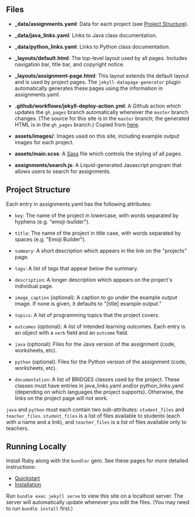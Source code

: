 ## Files

* **_data/assignments.yaml**: Data for each project (see [Project Structure](Project-Structure)).

* **_data/java_links.yaml**: Links to Java class documentation.

* **_data/python_links.yaml**: Links to Python class documentation.

* **_layouts/default.html**: The top-level layout used by all pages. Includes navigation bar, title bar, and copyright notice.

* **_layouts/assignment-page.html**: This layout extends the default layout and is used by project pages. The `jekyll-datapage-generator` plugin automatically generates these pages using the information in assignments.yaml.

* **.github/workflows/jekyll-deploy-action.yml**: A Github action which updates the `gh_pages` branch automatically whenever the `master` branch changes. (The source for this site is in the `master` branch; the generated HTML is in the `gh_pages` branch.) Copied from [here](https://github.com/marketplace/actions/jekyll-deploy-action).

* **assets/images/**: Images used on this site, including example output images for each project.

* **assets/main.scss**: A [Sass](https://sass-lang.com) file which controls the styling of all pages.

* **assignments/search.js**: A Liquid-generated Javascript program that allows users to search for assignments.

## Project Structure

Each entry in assignments.yaml has the following attributes:

* `key`: The name of the project in lowercase, with words separated by hyphens (e.g. "emoji-builder").

* `title`: The name of the project in title case, with words separated by spaces (e.g. "Emoji Builder").

* `summary`: A short description which appears in the link on the "projects" page.

* `tags`: A list of tags that appear below the summary.

* `description`: A longer description which appears on the project's individual page.

* `image_caption` (optional): A caption to go under the example output image. If none is given, it defaults to "[title] example output."

* `topics`: A list of programming topics that the project covers.

* `outcomes` (optional): A list of intended learning outcomes. Each entry is an object with a `verb` field and an `outcome` field.

* `java` (optional): Files for the Java version of the assignment (code, worksheets, etc).

* `python` (optional): Files for the Python version of the assignment (code, worksheets, etc).

* `documentation`: A list of BRIDGES classes used by the project. These classes must have entries in java_links.yaml and/or python_links.yaml (depending on which languages the project supports). Otherwise, the links on the project page will not work.

`java` and `python` must each contain two sub-attributes: `student_files` and `teacher_files`. `student_files` is a list of files available to students (each with a name and a link), and `teacher_files` is a list of files available only to teachers.

## Running Locally

Install Ruby along with the `bundler` gem. See these pages for more detailed instructions:

* [Quickstart](https://jekyllrb.com/docs/)
* [Installation](https://jekyllrb.com/docs/installation/)

Run `bundle exec jekyll serve` to view this site on a localhost server. The server will automatically update whenever you edit the files. (You may need to run `bundle install` first.)
